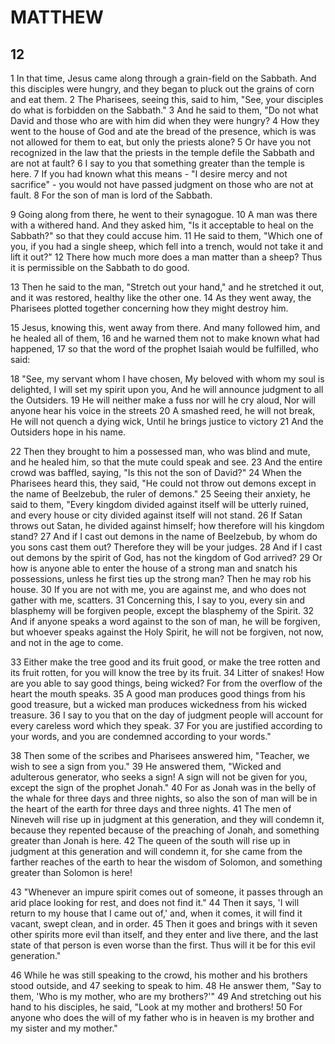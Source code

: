 # MATTHEW

## 12

1 In that time, Jesus came along through a grain-field on the Sabbath. And this disciples were hungry, and they began to pluck out the grains of corn and eat them. 2 The Pharisees, seeing this, said to him, "See, your disciples do what is forbidden on the Sabbath." 3 And he said to them, "Do not what David and those who are with him did when they were hungry? 4 How they went to the house of God and ate the bread of the presence, which is was not allowed for them to eat, but only the priests alone? 5 Or have you not recognized in the law that the priests in the temple defile the Sabbath and are not at fault? 6 I say to you that something greater than the temple is here. 7 If you had known what this means - "I desire mercy and not sacrifice" - you would not have passed judgment on those who are not at fault. 8 For the son of man is lord of the Sabbath.

9 Going along from there, he went to their synagogue. 10 A man was there with a withered hand. And they asked him, "Is it acceptable to heal on the Sabbath?" so that they could accuse him. 11 He said to them, "Which one of you, if you had a single sheep, which fell into a trench, would not take it and lift it out?" 12 There how much more does a man matter than a sheep? Thus it is permissible on the Sabbath to do good.

13 Then he said to the man, "Stretch out your hand," and he stretched it out, and it was restored, healthy like the other one. 14 As they went away, the Pharisees plotted together concerning how they might destroy him. 

15 Jesus, knowing this, went away from there. And many followed him, and he healed all of them, 16 and he warned them not to make known what had happened, 17 so that the word of the prophet Isaiah would be fulfilled, who said:

18 "See, my servant whom I have chosen,
My beloved with whom my soul is delighted,
I will set my spirit upon you,
And he will announce judgment to all the Outsiders.
19 He will neither make a fuss nor will he cry aloud,
Nor will anyone hear his voice in the streets
20 A smashed reed, he will not break,
He will not quench a dying wick,
Until he brings justice to victory
21 And the Outsiders hope in his name.

22 Then they brought to him a possessed man, who was blind and mute, and he healed him, so that the mute could speak and see. 23 And the entire crowd was baffled, saying, "Is this not the son of David?" 24 When the Pharisees heard this, they said, "He could not throw out demons except in the name of Beelzebub, the ruler of demons." 25 Seeing their anxiety, he said to them, "Every kingdom divided against itself will be utterly ruined, and every house or city divided against itself will not stand. 26 If Satan throws out Satan, he divided against himself; how therefore will his kingdom stand? 27 And if I cast out demons in the name of Beelzebub, by whom do you sons cast them out? Therefore they will be your judges. 28 And if I cast out demons by the spirit of God, has not the kingdom of God arrived? 29 Or how is anyone able to enter the house of a strong man and snatch his possessions, unless he first ties up the strong man? Then he may rob his house. 30 If you are not with me, you are against me, and who does not gather with me, scatters. 31 Concerning this, I say to you, every sin and blasphemy will be forgiven people, except the blasphemy of the Spirit. 32 And if anyone speaks a word against to the son of man, he will be forgiven, but whoever speaks against the Holy Spirit, he will not be forgiven, not now, and not in the age to come.

33 Either make the tree good and its fruit good, or make the tree rotten and its fruit rotten, for you will know the tree by its fruit. 34 Litter of snakes! How are you able to say good things, being wicked? For from the overflow of the heart the mouth speaks. 35 A good man produces good things from his good treasure, but a wicked man produces wickedness from his wicked treasure. 36 I say to you that on the day of judgment people will account for every careless word which they speak. 37 For you are justified according to your words, and you are condemned according to your words."

38 Then some of the scribes and Pharisees answered him, "Teacher, we wish to see a sign from you." 39 He answered them, "Wicked and adulterous generator, who seeks a sign! A sign will not be given for you, except the sign of the prophet Jonah." 40 For as Jonah was in the belly of the whale for three days and three nights, so also the son of man will be in the heart of the earth for three days and three nights. 41 The men of Nineveh will rise up in judgment at this generation, and they will condemn it, because they repented because of the preaching of Jonah, and something greater than Jonah is here. 42 The queen of the south will rise up in judgment at this generation and will condemn it, for she came from the farther reaches of the earth to hear the wisdom of Solomon, and something greater than Solomon is here! 

43 "Whenever an impure spirit comes out of someone, it passes through an arid place looking for rest, and does not find it." 44 Then it says, 'I will return to my house that I came out of,' and, when it comes, it will find it vacant, swept clean, and in order. 45 Then it goes and brings with it seven other spirits more evil than itself, and they enter and live there, and the last state of that person is even worse than the first. Thus will it be for this evil generation."

46 While he was still speaking to the crowd, his mother and his brothers stood outside, and 47 seeking to speak to him. 48 He answer them, "Say to them, 'Who is my mother, who are my brothers?'" 49 And stretching out his hand to his disciples, he said, "Look at my mother and brothers! 50 For anyone who does the will of my father who is in heaven is my brother and my sister and my mother."